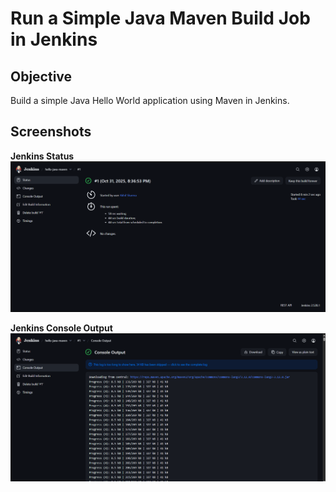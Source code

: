 # Run a Simple Java Maven Build Job in Jenkins

## Objective
Build a simple Java Hello World application using Maven in Jenkins.

## Screenshots

**Jenkins Status**  
  ![Jenkins Status](./screenshots/jenkins-status.png)

**Jenkins Console Output**  
  ![Jenkins Console](./screenshots/jenkins-console.png)